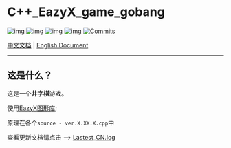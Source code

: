 # C++_EazyX_game_gobang

![img](https://img.shields.io/badge/Repostitory_For_Software_Technology-8A2BE2) ![img](https://img.shields.io/badge/Lastest%20Update%20Time-2025/05/10-blue) ![img](https://img.shields.io/badge/Author-MeowWow520-pink) ![img](https://img.shields.io/badge/Language-CPP-blue) [![Commits](https://img.shields.io/github/commit-activity/w/MeowWow520/Repository_For_Software_Technology)](https://github.com/MeowWow520/Repository_For_Software_Technology)

[中文文档](./Readme_CN.md) | [English Document](./Readme_EN.md)


---

## 这是什么？

这是一个**井字棋**游戏。

使用[EazyX图形库](https://docs.easyx.cn/zh-cn/intro);

原理在各个`source - ver.X.XX.X.cpp`中

查看更新文档请点击 --> [Lastest_CN.log](./Lastest_CN.log)
